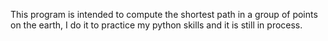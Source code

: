 This program is intended to compute the shortest path in a group of points on the earth, I do it to practice my python skills and it is still in process. 
